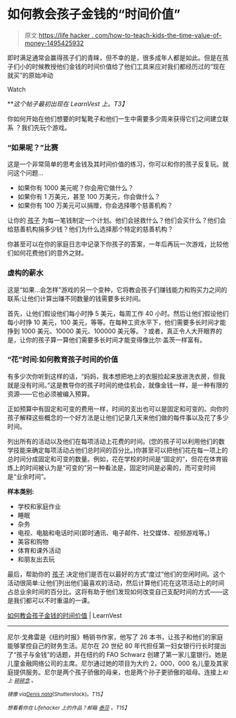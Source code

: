 # 如何教会孩子金钱的“时间价值”

> 原文:[https://life hacker . com/how-to-teach-kids-the-time-value-of-money-1495425932](https://lifehacker.com/how-to-teach-kids-the-time-value-of-money-1495425932)

即时满足通常会赢得孩子们的青睐，但不幸的是，很多成年人都是如此。但是在孩子们小的时候教授他们金钱的时间价值给了他们工具来应对我们都经历过的“现在就买”的原始冲动

Watch

***这个帖子最初出现在 LearnVest 上。*T3】**

你如何开始在他们想要的时髦靴子和他们一生中需要多少周来获得它们之间建立联系 ？我们先玩个游戏。

### “如果呢？”比赛

这是一个非常简单的思考金钱及其时间价值的练习，你可以和你的孩子反复玩。就问这个问题…

*   如果你有 1000 美元呢？你会用它做什么？
*   如果你有 1 万美元，甚至 100 万美元，你会做什么？
*   如果你有 100 万美元可以捐赠，你会选择哪个慈善机构？

让你的 [孩子](https://lifehacker.com/how-do-you-teach-your-kids-about-money-5994362) 为每一笔钱制定一个计划。他们会拯救什么？他们会买什么？他们会给慈善机构捐多少钱？他们为什么选择那个特定的慈善机构？

你甚至可以在你的家庭日志中记录下你孩子的答案，一年后再玩一次游戏，比较他们如何花费他们的意外之财。

### 虚构的薪水

这是“如果…会怎样”游戏的另一个变种，它将教会孩子们赚钱能力和购买力之间的联系:让他们计算出赚不同数量的钱需要多长时间。

首先，让他们假设他们每小时挣 5 美元，每周工作 40 小时。然后让他们假设他们每小时挣 10 美元，100 美元，等等。在每种工资水平下，他们需要多长时间才能挣到 1000 美元、10000 美元、100000 美元等。？或者，真正令人大开眼界的是，让你的孩子算一算他们需要多长时间才能变得像比尔·盖茨一样富有。

### “花”时间:如何教育孩子时间的价值

有多少次你听到这样的话，“妈妈，我本想把地上的衣服捡起来放进洗衣房，但我就是没有时间。”这是教导你的孩子时间的绝佳机会，就像金钱一样，是一种有限的资源——它也必须被编入预算。

正如预算中有固定和可变的费用一样，时间的支出也可以是固定和可变的。向你的孩子解释这些概念的一个好方法是让他们记录几天来他们做的每件事以及花了多少时间。

列出所有的活动以及他们在每项活动上花费的时间。(您的孩子可以利用他们的数学技能来确定每项活动占他们总时间的百分比。)你甚至可以把他们花在每一项上的总时间分成固定和可变的数量。例如，花在学校的时间是“固定的”，但花在体育锻炼上的时间被认为是“可变的”另一种看法是，固定时间是必需的，而可变时间是“业余时间”。

**样本类别:**

*   学校和家庭作业
*   睡眠
*   杂务
*   电视、电脑和电话时间(即时通讯、电子邮件、社交媒体、视频游戏等。)
*   美容和购物
*   体育和课外活动
*   和朋友出去玩

最后，帮助你的 [孩子](https://lifehacker.com/10-things-i-wish-i-had-known-before-becoming-a-parent-5989419) 决定他们是否在以最好的方式“度过”他们的空闲时间。这个活动很简单:让他们列出他们最喜欢的活动，然后计算他们花在这项活动上的时间占总业余时间的百分比。这将有助于他们发现如何改变自己支配时间的方式——这是我们都可以不时重温的一课。

[如何教会孩子金钱的时间价值](http://www.learnvest.com/2013/06/how-much-does-that-cost-how-to-teach-kids-the-time-value-of-money/) | LearnVest

* * *

尼尔·戈弗雷是《纽约时报》畅销书作家，他写了 26 本书，让孩子和他们的家庭能够掌控自己的财务生活。尼尔在 20 世纪 80 年代担任第一妇女银行行长时提出了“孩子与金钱”的话题，并在纽约的 FAO Schwarz 创建了第一家儿童银行。她是儿童金融网络公司的主席。尼尔通过她的项目为大约 2，000，000 名儿童及其家庭提供服务。尼尔是两个孩子骄傲的母亲，也是两个孙子更骄傲的祖母。连接上[<small></small>](http://ww.facebook.com/nealegodfrey)*<small>*和上*</small> [<small>*碎碎念*</small>](https://twitter.com/NealeGodfrey) <small>*。*</small>*

*<small>*镜像 via*</small>[<small>*Denis nata*</small>](http://www.shutterstock.com/gallery-343015p1.html)<small>*(Shutterstock)。*T15】</small>*

*<small>*想看看你在 Lifehacker 上的作品？邮箱*</small> [<small>*泰莎*</small>](https://mail.google.com/mail/?view=cm&fs=1&tf=1&to=tessa@lifehacker.com) <small>*。*T15】</small>*